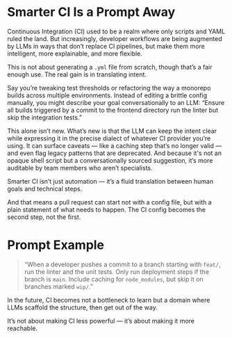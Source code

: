 # Smarter CI Is a Prompt Away

Continuous Integration (CI) used to be a realm where only scripts and YAML ruled the land. But increasingly, developer workflows are being augmented by LLMs in ways that don’t replace CI pipelines, but make them more intelligent, more explainable, and more flexible.

This is not about generating a `.yml` file from scratch, though that’s a fair enough use. The real gain is in translating intent.

Say you’re tweaking test thresholds or refactoring the way a monorepo builds across multiple environments. Instead of editing a brittle config manually, you might describe your goal conversationally to an LLM: “Ensure all builds triggered by a commit to the frontend directory run the linter but skip the integration tests.”

This alone isn’t new. What’s new is that the LLM can keep the intent clear while expressing it in the precise dialect of whatever CI provider you’re using. It can surface caveats — like a caching step that’s no longer valid — and even flag legacy patterns that are deprecated. And because it's not an opaque shell script but a conversationally sourced suggestion, it’s more auditable by team members who aren’t specialists.

Smarter CI isn’t just automation — it’s a fluid translation between human goals and technical steps.

And that means a pull request can start not with a config file, but with a plain statement of what needs to happen. The CI config becomes the second step, not the first.

# Prompt Example

> “When a developer pushes a commit to a branch starting with `feat/`, run the linter and the unit tests. Only run deployment steps if the branch is `main`. Include caching for `node_modules`, but skip it on branches marked `wip/`.”

In the future, CI becomes not a bottleneck to learn but a domain where LLMs scaffold the structure, then get out of the way.

It’s not about making CI less powerful — it’s about making it more reachable.